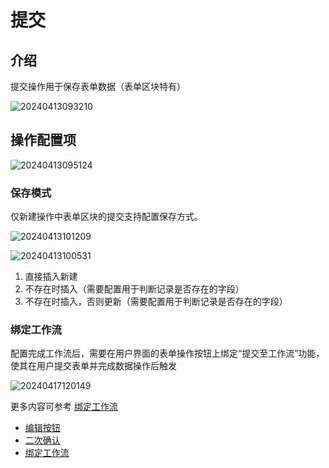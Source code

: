 # 提交

## 介绍

提交操作用于保存表单数据（表单区块特有）

![20240413093210](https://nocobase-docs.oss-cn-beijing.aliyuncs.com/20240413093210.png)

## 操作配置项

![20240413095124](https://nocobase-docs.oss-cn-beijing.aliyuncs.com/20240413095124.png)

### 保存模式

仅新建操作中表单区块的提交支持配置保存方式。

![20240413101209](https://nocobase-docs.oss-cn-beijing.aliyuncs.com/20240413101209.png)

![20240413100531](https://nocobase-docs.oss-cn-beijing.aliyuncs.com/20240413100531.png)

1. 直接插入新建
2. 不存在时插入（需要配置用于判断记录是否存在的字段）
3. 不存在时插入，否则更新（需要配置用于判断记录是否存在的字段）

### 绑定工作流

配置完成工作流后，需要在用户界面的表单操作按钮上绑定“提交至工作流”功能，使其在用户提交表单并完成数据操作后触发

![20240417120149](https://nocobase-docs.oss-cn-beijing.aliyuncs.com/20240417120149.png)

更多内容可参考 [绑定工作流](/handbook/ui/actions/action-settings/bind-workflow)


- [编辑按钮](/handbook/ui/actions/action-settings/edit-button)
- [二次确认](/handbook/ui/actions/action-settings/double-check)
- [绑定工作流](/handbook/ui/actions/action-settings/bind-workflow)
